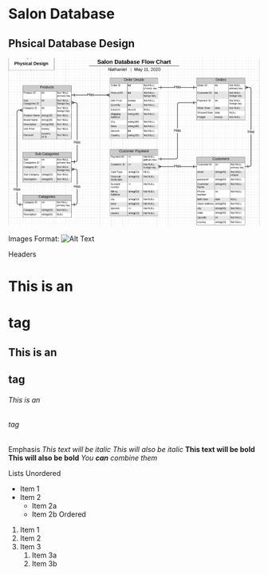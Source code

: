 # Salon Database

## Phsical Database Design

![Phsical Database Design](SalonPhysicalDatabase.png)

Images
Format: ![Alt Text](url)

Headers
# This is an <h1> tag
## This is an <h2> tag
###### This is an <h6> tag
  
Emphasis
*This text will be italic*
_This will also be italic_
**This text will be bold**
__This will also be bold__
_You **can** combine them_

Lists
Unordered
* Item 1
* Item 2
  * Item 2a
  * Item 2b
Ordered
1. Item 1
1. Item 2
1. Item 3
   1. Item 3a
   1. Item 3b
